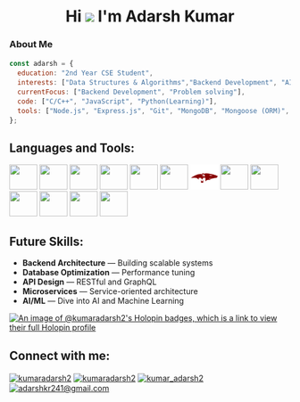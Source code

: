 <div align="center">
  
#  Hi <img src="https://media.giphy.com/media/hvRJCLFzcasrR4ia7z/giphy.gif" width="30px"/> I'm Adarsh Kumar



</div>

<!-- <img src="https://media.giphy.com/media/VgCDAzcKvsR6OM0uWg/giphy.gif" width="50"> -->

### About Me 

```javascript
const adarsh = {
  education: "2nd Year CSE Student",
  interests: ["Data Structures & Algorithms","Backend Development", "AI & Machine learning"],
  currentFocus: ["Backend Development", "Problem solving"],
  code: ["C/C++", "JavaScript", "Python(Learning)"],
  tools: ["Node.js", "Express.js", "Git", "MongoDB", "Mongoose (ORM)", "REST APIs"],
};
```

<h2 align="left">Languages and Tools:</h3>
<p align="left">
  <img src="https://cdn.jsdelivr.net/gh/devicons/devicon/icons/c/c-original.svg" width="50" height="45"/>
  <img src="https://cdn.jsdelivr.net/gh/devicons/devicon/icons/cplusplus/cplusplus-original.svg" width="50" height="45"/>
  <img src="https://cdn.jsdelivr.net/gh/devicons/devicon/icons/javascript/javascript-original.svg" width="50" height="45"/>
  <img src="https://cdn.jsdelivr.net/gh/devicons/devicon/icons/nodejs/nodejs-original.svg" width="50" height="45"/>
  <img src="https://cdn.jsdelivr.net/gh/devicons/devicon/icons/express/express-original.svg" width="50" height="45"/>
  <img src="https://cdn.jsdelivr.net/gh/devicons/devicon/icons/mongodb/mongodb-original.svg" width="50" height="45"/>
  <img src="https://raw.githubusercontent.com/github/explore/80688e429a7d4ef2fca1e82350fe8e3517d3494d/topics/mongoose/mongoose.png" width="50" height="45"/>
  <img src="https://cdn.jsdelivr.net/gh/devicons/devicon/icons/git/git-original.svg" width="50" height="45"/>
  <img src="https://cdn.jsdelivr.net/gh/devicons/devicon/icons/github/github-original.svg" width="50" height="45"/>
  <img src="https://cdn.jsdelivr.net/gh/devicons/devicon/icons/vscode/vscode-original.svg" width="50" height="45"/> 
  <img src="https://www.vectorlogo.zone/logos/getpostman/getpostman-icon.svg" width="50" height="45"/>
  <img src="https://cdn.jsdelivr.net/gh/devicons/devicon/icons/linux/linux-original.svg" width="50" height="45"/>
  <img src="https://cdn.jsdelivr.net/gh/devicons/devicon/icons/vim/vim-original.svg" width="50" height="45"/>
</p>


<!---
### 📰 news application
> built an intelligent news aggregator with real-time updates and ai-driven content curation

* leveraged news apis to fetch current events
* integrated ai for personalized article recommendations
* created responsive ui for seamless experience across devices

--->


<h2 align="left">Future Skills:</h3>

- **Backend Architecture** — Building scalable systems
- **Database Optimization** — Performance tuning
- **API Design** — RESTful and GraphQL
- **Microservices** — Service-oriented architecture
- **AI/ML** — Dive into AI and Machine Learning


<!-- ## 📊 github stats

<div align="center">
  <img src="https://github-readme-stats.vercel.app/api?username=kumaradarsh2&show_icons=true&theme=radical" alt="github stats" />
  <img src="https://github-readme-streak-stats.herokuapp.com/?user=kumaradarsh2&theme=radical" alt="github streak" />
</div>

<div align="center">
  <img src="https://komarev.com/ghpvc/?username=kumaradarsh2&color=blueviolet&style=flat-square" alt="profile views" />
</div> -->

[![An image of @kumaradarsh2's Holopin badges, which is a link to view their full Holopin profile](https://holopin.me/kumaradarsh2)](https://holopin.io/@kumaradarsh2)

<h2 align="left">Connect with me:</h3>
<p align="left">

<a href="https://leetcode.com/u/kumaradarsh2" target="_blank"><img align="center" src="https://raw.githubusercontent.com/rahuldkjain/github-profile-readme-generator/master/src/images/icons/Social/leet-code.svg" alt="kumaradarsh2" height="45" width="55" /></a>
<a href="https://linkedin.com/in/kumaradarsh2" target="_blank"><img align="center" src="https://raw.githubusercontent.com/rahuldkjain/github-profile-readme-generator/master/src/images/icons/Social/linked-in-alt.svg" alt="kumaradarsh2" height="45" width="55" /></a>
<a href="https://twitter.com/kumar_adarsh2" target="_blank"><img align="center" src="https://raw.githubusercontent.com/rahuldkjain/github-profile-readme-generator/master/src/images/icons/Social/twitter.svg" alt="kumar_adarsh2" height="45" width="55" /></a>
<a href="mailto:adarshkr241@gmail.com" target="_blank"><img align="center" src="https://cdn.jsdelivr.net/npm/simple-icons@3.0.1/icons/gmail.svg" alt="adarshkr241@gmail.com" height="45" width="55" /></a>
</p>
